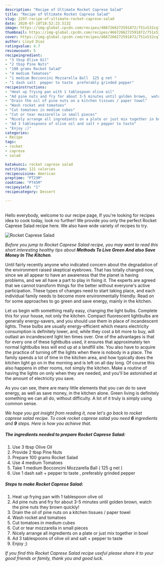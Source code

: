 ```yaml
---
description: "Recipe of Ultimate Rocket Caprese Salad"
title: "Recipe of Ultimate Rocket Caprese Salad"
slug: 2297-recipe-of-ultimate-rocket-caprese-salad
date: 2020-07-18T18:52:23.513Z
image: https://img-global.cpcdn.com/recipes/4667266272591872/751x532cq70/rocket-caprese-salad-recipe-main-photo.jpg
thumbnail: https://img-global.cpcdn.com/recipes/4667266272591872/751x532cq70/rocket-caprese-salad-recipe-main-photo.jpg
cover: https://img-global.cpcdn.com/recipes/4667266272591872/751x532cq70/rocket-caprese-salad-recipe-main-photo.jpg
author: Lloyd Diaz
ratingvalue: 4.7
reviewcount: 5
recipeingredient:
- "3 tbsp Olive Oil"
- "2 tbsp Pine Nuts"
- "100 grams Rocket Salad"
- "4 medium Tomatoes"
- "1 medium Bocconcini Mozzarella Ball  125 g net "
- "1 dash salt  pepper to taste  preferably grinded pepper"
recipeinstructions:
- "Heat up frying pan with 1 tablespoon olive oil"
- "Ad pine nuts and fry for about 3-5 minutes until golden brown,  watch the pine nuts they brown quickly!"
- "Drain the oil of pine nuts on a kitchen tissues / paper towel"
- "Wash rocket and tomatoes"
- "Cut tomatoes in medium cubes"
- "Cut or tear mozzarella in small pieces"
- "Nicely arrange all ingredients on a plate or just mix together in bowl"
- "Ad 3 tablespoons of olive oil and salt + pepper to taste"
- "Enjoy ;)"
categories:
- Recipe
tags:
- rocket
- caprese
- salad

katakunci: rocket caprese salad 
nutrition: 121 calories
recipecuisine: American
preptime: "PT23M"
cooktime: "PT45M"
recipeyield: "1"
recipecategory: Dessert

---
```

<br>
Hello everybody, welcome to our recipe page, If you're looking for recipes idea to cook today, look no further! We provide you only the perfect Rocket Caprese Salad recipe here. We also have wide variety of recipes to try.
<br>


![Rocket Caprese Salad](https://img-global.cpcdn.com/recipes/4667266272591872/751x532cq70/rocket-caprese-salad-recipe-main-photo.jpg)

<i>Before you jump to Rocket Caprese Salad recipe, you may want to read this short interesting healthy tips about 
<strong>Methods To Live Green And also Save Money In The Kitchen</strong>.</i>
</br>

Until fairly recently anyone who indicated concern about the degradation of the environment raised skeptical eyebrows. That has totally changed now, since we all appear to have an awareness that the planet is having problems, and we all have a part to play in fixing it. The experts are agreed that we cannot transform things for the better without everyone's active participation. These types of changes need to start taking place, and each individual family needs to become more environmentally friendly. Read on for some approaches to go green and save energy, mainly in the kitchen.

Let us begin with something really easy, changing the light bulbs. Complete this for your house, not only the kitchen. Compact fluorescent lightbulbs are generally energy-savers, and you should use them in place of incandescent lights. These bulbs are usually energy-efficient which means electricity consumption is definitely lower, and, while they cost a bit more to buy, will outlast an incandescent light ten times over. One of the advantages is that for every one of these lightbulbs used, it ensures that approximately ten normal lightbulbs less will end up at a landfill site. You also have to acquire the practice of turning off the lights when there is nobody in a place. The family spends a lot of time in the kitchen area, and how typically does the kitchen light go on in the morning and is left on all day long. Of course this also happens in other rooms, not simply the kitchen. Make a routine of having the lights on only when they are needed, and you'll be astonished at the amount of electricity you save.

As you can see, there are many little elements that you can do to save energy, as well as save money, in the kitchen alone. Green living is definitely something we can all do, without difficulty. A lot of it truly is simply using common sense.


<i>We hope you got insight from reading it, now let's go back to rocket caprese salad recipe. To cook rocket caprese salad you need <strong>6</strong> ingredients and <strong>9</strong> steps. Here is how you achieve that.
</i>

##### The ingredients needed to prepare Rocket Caprese Salad:

1. Use 3 tbsp Olive Oil
1. Provide 2 tbsp Pine Nuts
1. Prepare 100 grams Rocket Salad
1. Use 4 medium Tomatoes
1. Take 1 medium Bocconcini Mozzarella Ball ( 125 g net )
1. Use 1 dash salt + pepper to taste , preferably grinded pepper


##### Steps to make Rocket Caprese Salad:

1. Heat up frying pan with 1 tablespoon olive oil
1. Ad pine nuts and fry for about 3-5 minutes until golden brown,  watch the pine nuts they brown quickly!
1. Drain the oil of pine nuts on a kitchen tissues / paper towel
1. Wash rocket and tomatoes
1. Cut tomatoes in medium cubes
1. Cut or tear mozzarella in small pieces
1. Nicely arrange all ingredients on a plate or just mix together in bowl
1. Ad 3 tablespoons of olive oil and salt + pepper to taste
1. Enjoy ;)


<i>If you find this Rocket Caprese Salad recipe useful please share it to your good friends or family, thank you and good luck.</i>
